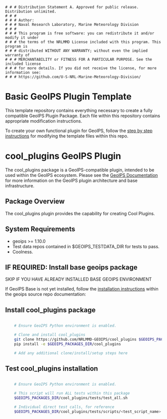     # # # Distribution Statement A. Approved for public release. Distribution unlimited.
    # # #
    # # # Author:
    # # # Naval Research Laboratory, Marine Meteorology Division
    # # #
    # # # This program is free software: you can redistribute it and/or modify it under
    # # # the terms of the NRLMMD License included with this program. This program is
    # # # distributed WITHOUT ANY WARRANTY; without even the implied warranty of
    # # # MERCHANTABILITY or FITNESS FOR A PARTICULAR PURPOSE. See the included license
    # # # for more details. If you did not receive the license, for more information see:
    # # # https://github.com/U-S-NRL-Marine-Meteorology-Division/

Basic GeoIPS Plugin Template
=============================

This template repository contains everything necessary to create a fully
compatible GeoIPS Plugin Package.  Each file within this repository contains
appropriate modification instructions.

To create your own functional plugin for GeoIPS, follow the
[step by step instructions](./docs/source/userguide/template_instructions.rst) for
modifying the template files within this repo.

cool_plugins GeoIPS Plugin
==========================

The cool_plugins package is a GeoIPS-compatible plugin, intended to be used within
the GeoIPS ecosystem.  Please see the
[GeoIPS Documentation](https://github.com/NRLMMD-GEOIPS/geoips#readme) for
more information on the GeoIPS plugin architecture and base infrastructure.

Package Overview
-----------------

The cool_plugins plugin provides the capability for creating Cool Plugins.

System Requirements
---------------------

* geoips >= 1.10.0
* Test data repos contained in $GEOIPS_TESTDATA_DIR for tests to pass.
* Coolness.

IF REQUIRED: Install base geoips package
------------------------------------------------------------
SKIP IF YOU HAVE ALREADY INSTALLED BASE GEOIPS ENVIRONMENT

If GeoIPS Base is not yet installed, follow the
[installation instructions](https://github.com/NRLMMD-GEOIPS/geoips#installation)
within the geoips source repo documentation:

Install cool_plugins package
----------------------------
```bash

    # Ensure GeoIPS Python environment is enabled.

    # Clone and install cool_plugins
    git clone https://github.com/NRLMMD-GEOIPS/cool_plugins $GEOIPS_PACKAGES_DIR/cool_plugins
    pip install -e $GEOIPS_PACKAGES_DIR/cool_plugins

    # Add any additional clone/install/setup steps here
```

Test cool_plugins installation
-----------------------------
```bash

    # Ensure GeoIPS Python environment is enabled.

    # This script will run ALL tests within this package
    $GEOIPS_PACKAGES_DIR/cool_plugins/tests/test_all.sh

    # Individual direct test calls, for reference
    $GEOIPS_PACKAGES_DIR/cool_plugins/tests/scripts/<test_script_name>.sh
```
